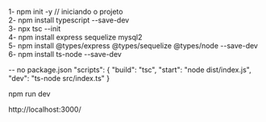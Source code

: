 1- npm init -y // iniciando o projeto <br>
2- npm install typescript --save-dev<br>
3- npx tsc --init<br>
4- npm install express sequelize mysql2<br>
5- npm install @types/express @types/sequelize @types/node --save-dev<br>
6- npm install ts-node --save-dev<br>

-- no package.json
"scripts": {
    "build": "tsc",
    "start": "node dist/index.js",
    "dev": "ts-node src/index.ts"
  }
  
npm run dev

http://localhost:3000/
